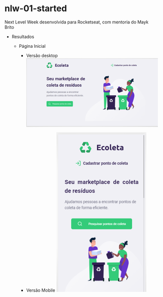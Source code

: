 # nlw-01-started

Next Level Week desenvolvida para Rocketseat, com mentoria do Mayk Brito

- Resultados

  - Página Inicial

    - Versão desktop
      <img src="./src/images/pagina-inicial-desktop.PNG"/>

    - Versão Mobile
      <img src="./src/images/pagina-inicial-mobile.PNG" />
